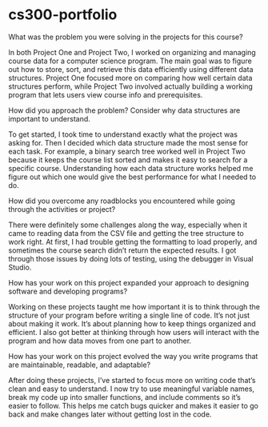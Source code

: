 # cs300-portfolio
What was the problem you were solving in the projects for this course? 

In both Project One and Project Two, I worked on organizing and managing course data for a computer science program. The main goal was to figure out how to store, sort, and retrieve this data efficiently using different data structures. Project One focused more on comparing how well certain data structures perform, while Project Two involved actually building a working program that lets users view course info and prerequisites. 

How did you approach the problem? Consider why data structures are important to understand. 

To get started, I took time to understand exactly what the project was asking for. Then I decided which data structure made the most sense for each task. For example, a binary search tree worked well in Project Two because it keeps the course list sorted and makes it easy to search for a specific course. Understanding how each data structure works helped me figure out which one would give the best performance for what I needed to do. 

How did you overcome any roadblocks you encountered while going through the activities or project? 

There were definitely some challenges along the way, especially when it came to reading data from the CSV file and getting the tree structure to work right. At first, I had trouble getting the formatting to load properly, and sometimes the course search didn’t return the expected results. I got through those issues by doing lots of testing, using the debugger in Visual Studio.

How has your work on this project expanded your approach to designing software and developing programs? 

Working on these projects taught me how important it is to think through the structure of your program before writing a single line of code. It’s not just about making it work. It’s about planning how to keep things organized and efficient. I also got better at thinking through how users will interact with the program and how data moves from one part to another. 

How has your work on this project evolved the way you write programs that are maintainable, readable, and adaptable? 

After doing these projects, I’ve started to focus more on writing code that’s clean and easy to understand. I now try to use meaningful variable names, break my code up into smaller functions, and include comments so it’s easier to follow. This helps me catch bugs quicker and makes it easier to go back and make changes later without getting lost in the code. 
